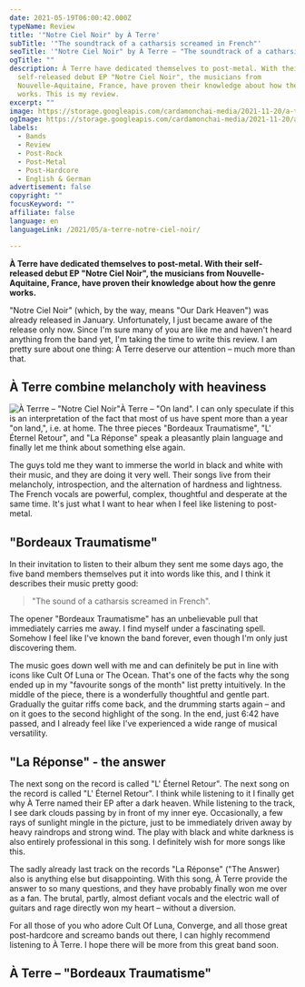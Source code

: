 ```yaml
---
date: 2021-05-19T06:00:42.000Z
typeName: Review
title: '"Notre Ciel Noir" by À Terre'
subTitle: '"The soundtrack of a catharsis screamed in French"'
seoTitle: '"Notre Ciel Noir" by À Terre – "The soundtrack of a catharsis"'
ogTitle: ""
description: À Terre have dedicated themselves to post-metal. With their
  self-released debut EP "Notre Ciel Noir", the musicians from
  Nouvelle-Aquitaine, France, have proven their knowledge about how the genre
  works. This is my review.
excerpt: ""
image: https://storage.googleapis.com/cardamonchai-media/2021-11-20/a-terre-jpg-imagine-585858_545454_1024_768/640.webp
ogImage: https://storage.googleapis.com/cardamonchai-media/2021-11-20/a-terre-1-jpg-imagine-080808_505050_1200_628/640.webp
labels:
  - Bands
  - Review
  - Post-Rock
  - Post-Metal
  - Post-Hardcore
  - English & German
advertisement: false
copyright: ""
focusKeyword: ""
affiliate: false
language: en
languageLink: /2021/05/a-terre-notre-ciel-noir/

---
```


**À Terre have dedicated themselves to post-metal. With their self-released debut EP "Notre Ciel Noir", the musicians from Nouvelle-Aquitaine, France, have proven their knowledge about how the genre works.**

"Notre Ciel Noir" (which, by the way, means "Our Dark Heaven") was already released in January. Unfortunately, I just became aware of the release only now. Since I'm sure many of you are like me and haven't heard anything from the band yet, I'm taking the time to write this review. I am pretty sure about one thing: À Terre deserve our attention – much more than that.

## À Terre combine melancholy with heaviness

![À Terrre – "Notre Ciel Noir"](https://storage.googleapis.com/cardamonchai-media/2021-11-20/a-terre-notre-ciel-noir-jpeg-imagine-080808_6c6c6c_700_700/640.webp 'À Terrre – "Notre Ciel Noir"')À Terre – "On land". I can only speculate if this is an interpretation of the fact that most of us have spent more than a year "on land,", i.e. at home. The three pieces "Bordeaux Traumatisme", "L' Éternel Retour", and "La Réponse" speak a pleasantly plain language and finally let me think about something else again.

The guys told me they want to immerse the world in black and white with their music, and they are doing it very well. Their songs live from their melancholy, introspection, and the alternation of hardness and lightness. The French vocals are powerful, complex, thoughtful and desperate at the same time. It's just what I want to hear when I feel like listening to post-metal.

## "Bordeaux Traumatisme"

In their invitation to listen to their album they sent me some days ago, the five band members themselves put it into words like this, and I think it describes their music pretty good:

> "The sound of a catharsis screamed in French".

The opener "Bordeaux Traumatisme" has an unbelievable pull that immediately carries me away. I find myself under a fascinating spell. Somehow I feel like I've known the band forever, even though I'm only just discovering them.

The music goes down well with me and can definitely be put in line with icons like Cult Of Luna or The Ocean. That's one of the facts why the song ended up in my "favourite songs of the month" list pretty intuitively. In the middle of the piece, there is a wonderfully thoughtful and gentle part. Gradually the guitar riffs come back, and the drumming starts again – and on it goes to the second highlight of the song. In the end, just 6:42 have passed, and I already feel like I've experienced a wide range of musical versatility.

## "La Réponse" - the answer

The next song on the record is called "L' Éternel Retour". The next song on the record is called "L' Éternel Retour". I think while listening to it I finally get why À Terre named their EP after a dark heaven. While listening to the track, I see dark clouds passing by in front of my inner eye. Occasionally, a few rays of sunlight mingle in the picture, just to be immediately driven away by heavy raindrops and strong wind. The play with black and white darkness is also entirely professional in this song. I definitely wish for more songs like this.

The sadly already last track on the records "La Réponse" ("The Answer) also is anything else but disappointing. With this song, À Terre provide the answer to so many questions, and they have probably finally won me over as a fan. The brutal, partly, almost defiant vocals and the electric wall of guitars and rage directly won my heart – without a diversion.

For all those of you who adore Cult Of Luna, Converge, and all those great post-hardcore and screamo bands out there, I can highly recommend listening to À Terre. I hope there will be more from this great band soon.

## À Terre – "Bordeaux Traumatisme"

<YouTube id="0K4K_OiRhzE" />
